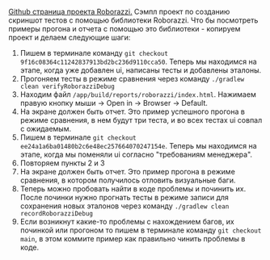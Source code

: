 
[Github страница проекта Roborazzi.](https://github.com/takahirom/roborazzi)
Сэмпл проект по созданию скриншот тестов с помощью библиотеки Roborazzi.
Что бы посмотреть примеры прогона и отчета с помощью это библиотеки - копируем проект и делаем следующие шаги:
1.  Пишем в терминале команду `git checkout 9f16c08364c11242837913bd2bc236d9110cca50`. Теперь мы находимся на этапе, когда уже добавлен ui, написаны тесты и добавлены эталоны.
2. Прогоняем тесты в режиме сравнения через команду  `./gradlew clean verifyRoborazziDebug`
3. Находим файл `/app/build/reports/roborazzi/index.html`. Нажимаем правую кнопку мыши -> Open in -> Browser -> Default.
4. На экране должен быть отчет. Это пример успешного прогона в режиме сравнения, в нем будут три теста, и во всех тестах ui совпал с ожидаемым.
5. Пишем в терминале `git checkout ee24a1a6ba01480b2c6e48ec257664070247154e`. Теперь мы находимся на этапе, когда мы поменяли ui согласно "требованиям менеджера".
6.  Повторяем пункты 2 и 3
7. На экране должен быть отчет. Это пример прогона в режиме сравнения, в котором получилось отловить визуальные баги.
8. Теперь можно пробовать найти в коде проблемы и починить их. После починки нужно прогнать тесты в режиме записи для сохранения новых эталонов через команду `./gradlew clean recordRoborazziDebug`
9. Если возникнут какие-то проблемы с нахождением багов, их починкой или прогоном то пишем в терминале команду `git checkout main`, в этом коммите пример как правильно чинить проблемы в коде.
